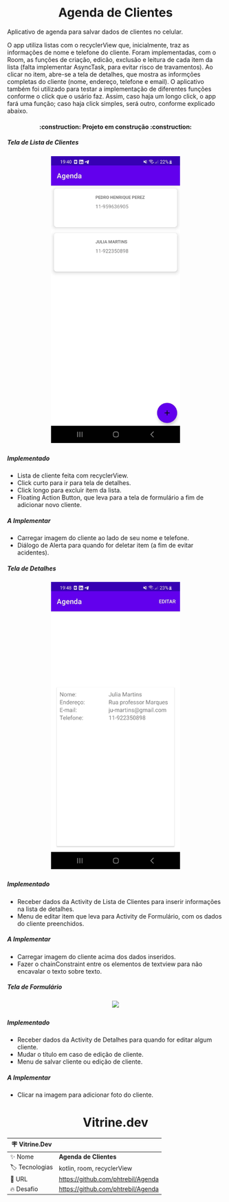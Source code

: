 <h1 align="center"> Agenda de Clientes </h1>

Aplicativo de agenda para salvar dados de clientes no celular.

O app utiliza listas com o recyclerView que, inicialmente, traz as informações de nome e telefone do cliente.
Foram implementadas, com o Room, as funções de criação, edicão, exclusão e leitura de cada item da lista (falta implementar AsyncTask, para evitar risco de travamentos).
Ao clicar no item, abre-se a tela de detalhes, que mostra as informções completas do cliente (nome, endereço, telefone e email). 
O aplicativo também foi utilizado para testar a implementação de diferentes funções conforme o click que o usário faz. Assim, caso haja um longo click, o app fará uma função; caso haja click simples, será outro, conforme explicado abaixo.

<h4 align="center"> 
:construction: Projeto em construção :construction:
</h4>

<h5>
Tela de Lista de Clientes
</h5>

<h5 align="center">
<img src = "https://github.com/phtrebil/Agenda/blob/main/teladeclientesActivity.jpeg"
width="300px"/>
</h5>

<h5>
Implementado
</h5>
    
- Lista de cliente feita com recyclerView.
- Click curto para ir para tela de detalhes.
- Click longo para excluir item da lista.
- Floating Action Button, que leva para a tela de formulário a fim de adicionar novo cliente.

<h5>
A Implementar
</h5>

-  Carregar imagem do cliente ao lado de seu nome e telefone.
-  Diálogo de Alerta para quando for deletar item (a fim de evitar acidentes).


<h5>
Tela de Detalhes
</h5>

<h5 align="center">
<img src = "https://github.com/phtrebil/Agenda/blob/main/tela%20de%20detalhes.jpeg"
width="300px"/>
</h5>

<h5>
Implementado
</h5>
    
- Receber dados da Activity de Lista de Clientes para inserir informações na lista de detalhes.
- Menu de editar item que leva para Activity de Formulário, com os dados do cliente preenchidos.

<h5>
A Implementar
</h5>

-  Carregar imagem do cliente acima dos dados inseridos.
-  Fazer o chainConstraint entre os elementos de textview para não encavalar o texto sobre texto.

<h5>
Tela de Formulário
</h5>

<h5 align="center">
<img src = "https://github.com/phtrebil/Agenda/blob/main/tela%20de%20formul%C3%A1rio.jpeg"
width="300px"/>
</h5>

<h5>
Implementado
</h5>
    
- Receber dados da Activity de Detalhes para quando for editar algum cliente.
- Mudar o título em caso de edição de cliente.
- Menu de salvar cliente ou edição de cliente.

<h5>
A Implementar
</h5>

-  Clicar na imagem para adicionar foto do cliente.


<h1 align="center"> Vitrine.dev </h1>

| :placard: Vitrine.Dev |     |
| -------------  | --- |
| :sparkles: Nome        | **Agenda de Clientes**
| :label: Tecnologias | kotlin, room, recyclerView
| :rocket: URL         | https://github.com/phtrebil/Agenda
| :fire: Desafio     | https://github.com/phtrebil/Agenda

